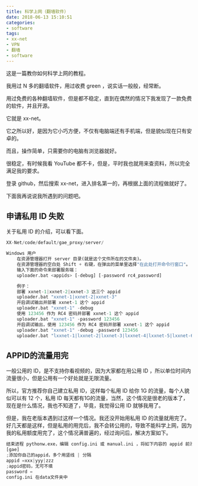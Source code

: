 ```yaml
---
title: 科学上网（翻墙软件）
date: 2018-06-13 15:10:51
categories:
- software
tags:
- xx-net
- VPN
- 翻墙
- software
---
```

这是一篇教你如何科学上网的教程。

<!--more-->

我用过 N 多的翻墙软件，用过收费 green ，说实话一般般，经常断。

用过免费的各种翻墙软件，但是都不稳定，直到在偶然的情况下我发现了一款免费的软件，并且开源。

它就是 xx-net。

它之所以好，是因为它小巧方便，不仅有电脑端还有手机端，但是貌似现在只有安卓的。

而且，操作简单，只需要你的电脑有浏览器就好。

很稳定，有时候我看 YouTube 都不卡，但是，平时我也就用来查资料，所以完全满足我的要求。

登录 github，然后搜索 xx-net，进入排名第一的，再根据上面的流程做就好了。

下面我再说说我所遇到的问题吧。

## 申请私用 ID 失败

关于私用 ID 的介绍，可以看下面。

```python
XX-Net/code/default/gae_proxy/server/

Windows 用户
	在资源管理器打开 server 目录(就是这个文件所在的文件夹)。
	在资源管理器的空白处 Shift + 右键，在弹出的菜单里选择"在此处打开命令行窗口"。
	输入下面的命令来部署服务端：
	uploader.bat <appids> [-debug] [-password rc4_password]

	例子：
	部署 xxnet-1|xxnet-2|xxnet-3 这三个 appid
	uploader.bat "xxnet-1|xxnet-2|xxnet-3"
	开启调试输出并部署 xxnet-1 这个 appid
	uploader.bat "xxnet-1" -debug
	使用 123456 作为 RC4 密码并部署 xxnet-1 这个 appid
	uploader.bat "xxnet-1" -password 123456
	开启调试输出，使用 123456 作为 RC4 密码并部署 xxnet-1 这个 appid
	uploader.bat "xxnet-1" -debug -password 123456
	uploader.bat "lxxnet-1|lxxnet-2|lxxnet-3|lxxnet-4|lxxnet-5|lxxnet-6|lxxnet-7|lxxnet-8|lxxnet-9|lxxnet-10|lxxnet-11|lxxnet-12" -password 123456
```

## APPID的流量用完

一般公用的 ID，是不支持你看视频的，因为大家都在用公用 ID ，所以单位时间内流量很小，但是公用有一个好处就是无限流量。

所以，官方推荐你自己建立私用 ID，这样每个私用 ID 给你 1G 的流量，每个人貌似可以有 12 个，私用 ID 每天都有1G的流量，当然，这个情况是很老的版本了，现在是什么情况，我也不知道了，毕竟，我觉得公用 ID 就够我用了。

但是，我在老版本遇到过这样一个情况。我还没开始用私用 ID 的流量就用完了。好几天都是这样，但是私用的用完后，我不会转公用的，导致不能科学上网，因为我的私用额度用完了，这个情况满普遍的，经过询问后，解决方案如下。

```python
结束进程 pythonw.exe，编辑 config.ini 或 manual.ini ，将如下内容的 appid 前添加;（注释以停用）
[gae]
;添加你自己的appid，多个用竖线 | 分隔
appid =xxx|yyy|zzz
;appid密码，无可不填
password =
config.ini 在data文件夹中
```
